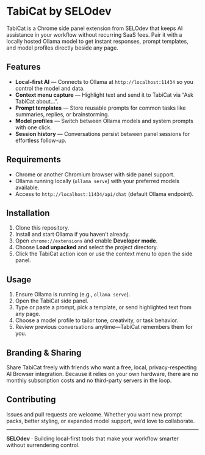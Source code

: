 # TabiCat by SELOdev

TabiCat is a Chrome side panel extension from SELOdev that keeps AI assistance in your workflow without recurring SaaS fees. Pair it with a locally hosted Ollama model to get instant responses, prompt templates, and model profiles directly beside any page.

## Features

- **Local-first AI** — Connects to Ollama at `http://localhost:11434` so you control the model and data.
- **Context menu capture** — Highlight text and send it to TabiCat via “Ask TabiCat about…”.
- **Prompt templates** — Store reusable prompts for common tasks like summaries, replies, or brainstorming.
- **Model profiles** — Switch between Ollama models and system prompts with one click.
- **Session history** — Conversations persist between panel sessions for effortless follow-up.

## Requirements

- Chrome or another Chromium browser with side panel support.
- Ollama running locally (`ollama serve`) with your preferred models available.
- Access to `http://localhost:11434/api/chat` (default Ollama endpoint).

## Installation

1. Clone this repository.
2. Install and start Ollama if you haven’t already.
3. Open `chrome://extensions` and enable **Developer mode**.
4. Choose **Load unpacked** and select the project directory.
5. Click the TabiCat action icon or use the context menu to open the side panel.

## Usage

1. Ensure Ollama is running (e.g., `ollama serve`).
2. Open the TabiCat side panel.
3. Type or paste a prompt, pick a template, or send highlighted text from any page.
4. Choose a model profile to tailor tone, creativity, or task behavior.
5. Review previous conversations anytime—TabiCat remembers them for you.

## Branding & Sharing

Share TabiCat freely with friends who want a free, local, privacy-respecting AI Browser integration. Because it relies on your own hardware, there are no monthly subscription costs and no third-party servers in the loop.

## Contributing

Issues and pull requests are welcome. Whether you want new prompt packs, better styling, or expanded model support, we’d love to collaborate.

---

**SELOdev** · Building local-first tools that make your workflow smarter without surrendering control.
